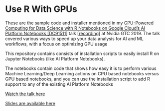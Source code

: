 # Use R With GPUs

These are the sample code and installer mentioned in my [GPU-Powered Computing for Data Science with R Notebooks on Google Cloud’s AI Platform Notebooks \[DC91511\]](https://events.rainfocus.com/widget/nvidia/gtcdc19/catalog-short?search=zain) talk [[recording](https://on-demand.gputechconf.com/gtcdc/2019/video/dc91511-gpu-powered-computing-for-data-science-with-r-notebooks-on-google-clouds-ai-platform/)] at Nvidia GTC 2019. The talk covered various ways to speed up your data analysis for AI and ML workflows, with a focus on optimizing GPU usage

This repository contains consists of installation scripts to easily install R on Jupyter Notebooks (like AI Platform Notebooks).

The notebooks contain code that shows how easy it is to perform various Machine Learning/Deep Learning actions on CPU based notebooks versus GPU based notebooks, and you can use the installation script to add R support to any of the existing AI Platform Notebooks

[Watch the talk here](https://on-demand.gputechconf.com/gtcdc/2019/video/dc91511-gpu-powered-computing-for-data-science-with-r-notebooks-on-google-clouds-ai-platform/)

[Slides are available here](https://github.com/ZainRizvi/UseRWithGpus/blob/master/Slides%20-%20R%20with%20GPU.pdf)
